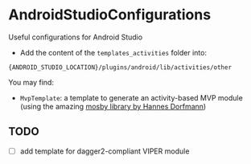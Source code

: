 # AndroidStudioConfigurations
Useful configurations for Android Studio

- Add the content of the `templates_activities` folder into:

```
{ANDROID_STUDIO_LOCATION}/plugins/android/lib/activities/other
```
You may find:
- `MvpTemplate`: a template to generate an activity-based MVP module (using the amazing [mosby library by Hannes Dorfmann](http://hannesdorfmann.com/mosby/))

## TODO

- [ ] add template for dagger2-compliant VIPER module
